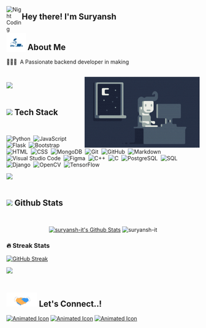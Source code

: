 <!-- ![Snake animation](https://github.com/suryansh-it/suryansh-it/blob/main/github/workflows/snake.yml)-->

<img alt="Night Coding" src="./assets/Hand%20Wave.gif" width='40' align="left"/><h2>Hey there! I'm Suryansh</h2>

<!-- ## 👋 &nbsp;Hey there! I'm SURYANSH -->

## <picture ><img src = "https://github.com/suryansh-it/suryansh-it/blob/main/assets/Animation%20-%201720768634251.gif" width="50px" style="vertical-align: bottom;" > </picture> <b> About Me </b>



👨🏻‍💻 &nbsp;A Passionate backend developer in making




<br>

<img alt="Night Coding" src="https://raw.githubusercontent.com/AVS1508/AVS1508/master/assets/Night-Coding.gif" align="right"/>

<img src="https://user-images.githubusercontent.com/73097560/115834477-dbab4500-a447-11eb-908a-139a6edaec5c.gif"><br><br>

## <img src="https://media2.giphy.com/media/QssGEmpkyEOhBCb7e1/giphy.gif?cid=ecf05e47a0n3gi1bfqntqmob8g9aid1oyj2wr3ds3mg700bl&rid=giphy.gif" width ="25"><b>  Tech Stack </b>
<br>


![Python](https://img.shields.io/badge/-Python-05122A?style=flat&logo=python)&nbsp;
![JavaScript](https://img.shields.io/badge/-JavaScript-05122A?style=flat&logo=javascript)&nbsp;
![Flask](https://img.shields.io/badge/-Flask-05122A?style=flat&logo=flask)&nbsp;
![Bootstrap](https://img.shields.io/badge/-Bootstrap-05122A?style=flat&logo=bootstrap&logoColor=563D7C)\
![HTML](https://img.shields.io/badge/-HTML-05122A?style=flat&logo=HTML5)&nbsp;
![CSS](https://img.shields.io/badge/-CSS-05122A?style=flat&logo=CSS3&logoColor=1572B6)&nbsp;
![MongoDB](https://img.shields.io/badge/-MongoDB-05122A?style=flat&logo=mongodb)&nbsp;
![Git](https://img.shields.io/badge/-Git-05122A?style=flat&logo=git)&nbsp;
![GitHub](https://img.shields.io/badge/-GitHub-05122A?style=flat&logo=github)&nbsp;
![Markdown](https://img.shields.io/badge/-Markdown-05122A?style=flat&logo=markdown)\
![Visual Studio Code](https://img.shields.io/badge/-Visual%20Studio%20Code-05122A?style=flat&logo=visual-studio-code&logoColor=007ACC)&nbsp;
![Figma](https://img.shields.io/badge/-Figma-05122A?style=flat&logo=figma&logoColor=F24E1E)&nbsp;
![C++](https://img.shields.io/badge/-C%2B%2B-05122A?style=flat&logo=c%2B%2B)&nbsp;
![C](https://img.shields.io/badge/-C-05122A?style=flat&logo=c)&nbsp;
![PostgreSQL](https://img.shields.io/badge/-PostgreSQL-05122A?style=flat&logo=postgresql)&nbsp;
![SQL](https://img.shields.io/badge/-SQL-05122A?style=flat&logo=amazon-dynamodb&logoColor=336791)&nbsp;
![Django](https://img.shields.io/badge/-Django-05122A?style=flat&logo=django)&nbsp;
![OpenCV](https://img.shields.io/badge/-OpenCV-05122A?style=flat&logo=opencv)&nbsp;
![TensorFlow](https://img.shields.io/badge/-TensorFlow-05122A?style=flat&logo=tensorflow)&nbsp;





<img src="https://user-images.githubusercontent.com/73097560/115834477-dbab4500-a447-11eb-908a-139a6edaec5c.gif"><br><br>

## <img src="https://media.giphy.com/media/iY8CRBdQXODJSCERIr/giphy.gif" width="35"><b> Github Stats </b>
<br>
<p align="center">
    <a href="https://github.com/suryansh-it/github-readme-stats">
	    <img alt="suryansh-it's Github Stats" src="https://github-readme-stats.vercel.app/api?username=suryansh-it&show_icons=true&count_private=true&locale=en&theme=tokyonight&layout=compact" height="230px"/></a>
	  <img src="https://github-readme-stats.vercel.app/api/top-langs/?username=suryansh-it&langs_count=10&show_icons=true&locale=en&theme=tokyonight" alt="suryansh-it" height="230px"/>
</p>

### 🔥 Streak Stats

[![GitHub Streak](https://github-readme-streak-stats.herokuapp.com/?user=suryansh-it&theme=dark)](https://git.io/streak-stats)

<img src="https://user-images.githubusercontent.com/73097560/115834477-dbab4500-a447-11eb-908a-139a6edaec5c.gif"><br><br>

## <img src="https://github.com/0xAbdulKhalid/0xAbdulKhalid/raw/main/assets/mdImages/handshake.gif" width ="80"><b style=" margin-bottom: 100px;"> Let's Connect..! </b>
<p align="center">

<a href="https://www.linkedin.com/in/suryansharma"> <img src="https://img.icons8.com/?size=100&id=13930&format=png&color=000000" width="40" height="40" alt="Animated Icon"/></a>
<a href="mailto:suryansharma09@gmail.com"><img src="https://img.icons8.com/?size=100&id=37246&format=png&color=000000"  width="40" height="40" alt="Animated Icon"/></a>
<a href="https://instagram.com/_suryansharma_"><img src="https://img.icons8.com/?size=100&id=Xy10Jcu1L2Su&format=png&color=000000" width="40" height="40" alt="Animated Icon
"/></a>

</p>


